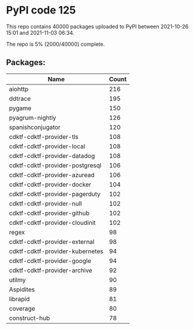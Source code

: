 # PyPI code 125

This repo contains 40000 packages uploaded to PyPI between 
2021-10-26 15:01 and 2021-11-03 06:34.

The repo is 5% (2000/40000) complete.

## Packages:

| Name  | Count |
| ----- | ----- |
| aiohttp | 216 |
| ddtrace | 195 |
| pygame | 150 |
| pyagrum-nightly | 126 |
| spanishconjugator | 120 |
| cdktf-cdktf-provider-tls | 108 |
| cdktf-cdktf-provider-local | 108 |
| cdktf-cdktf-provider-datadog | 108 |
| cdktf-cdktf-provider-postgresql | 106 |
| cdktf-cdktf-provider-azuread | 106 |
| cdktf-cdktf-provider-docker | 104 |
| cdktf-cdktf-provider-pagerduty | 102 |
| cdktf-cdktf-provider-null | 102 |
| cdktf-cdktf-provider-github | 102 |
| cdktf-cdktf-provider-cloudinit | 102 |
| regex | 98 |
| cdktf-cdktf-provider-external | 98 |
| cdktf-cdktf-provider-kubernetes | 94 |
| cdktf-cdktf-provider-google | 94 |
| cdktf-cdktf-provider-archive | 92 |
| utilmy | 90 |
| Aspidites | 89 |
| librapid | 81 |
| coverage | 80 |
| construct-hub | 78 |


